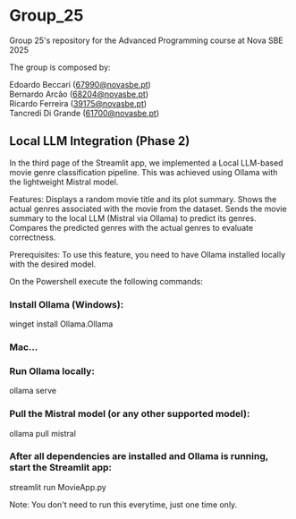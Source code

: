 # Group_25
Group 25's repository for the Advanced Programming course at Nova SBE 2025

The group is composed by: 

Edoardo Beccari (67990@novasbe.pt) \
Bernardo Arcão (68204@novasbe.pt) \
Ricardo Ferreira (39175@novasbe.pt) \
Tancredi Di Grande (61700@novasbe.pt)


## Local LLM Integration (Phase 2)
In the third page of the Streamlit app, we implemented a Local LLM-based movie genre classification pipeline. This was achieved using Ollama with the lightweight Mistral model.

Features:
Displays a random movie title and its plot summary.
Shows the actual genres associated with the movie from the dataset.
Sends the movie summary to the local LLM (Mistral via Ollama) to predict its genres.
Compares the predicted genres with the actual genres to evaluate correctness.

Prerequisites:
To use this feature, you need to have Ollama installed locally with the desired model.

On the Powershell execute the following commands:

### Install Ollama (Windows):
winget install Ollama.Ollama
### Mac...
### Run Ollama locally:
ollama serve
### Pull the Mistral model (or any other supported model):
ollama pull mistral
### After all dependencies are installed and Ollama is running, start the Streamlit app:
streamlit run MovieApp.py


Note: You don't need to run this everytime, just one time only.
